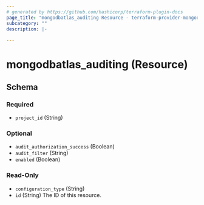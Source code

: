 ```yaml
---
# generated by https://github.com/hashicorp/terraform-plugin-docs
page_title: "mongodbatlas_auditing Resource - terraform-provider-mongodbatlas"
subcategory: ""
description: |-
  
---
```


# mongodbatlas_auditing (Resource)





<!-- schema generated by tfplugindocs -->
## Schema

### Required

- `project_id` (String)

### Optional

- `audit_authorization_success` (Boolean)
- `audit_filter` (String)
- `enabled` (Boolean)

### Read-Only

- `configuration_type` (String)
- `id` (String) The ID of this resource.
